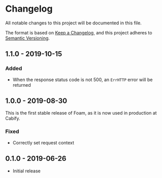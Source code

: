 # Changelog

All notable changes to this project will be documented in this file.

The format is based on [Keep a Changelog](https://keepachangelog.com/en/1.0.0/),
and this project adheres to [Semantic Versioning](https://semver.org/spec/v2.0.0.html).

## 1.1.0 - 2019-10-15

### Added

- When the response status code is not 500, an `ErrHTTP` error will be returned

## 1.0.0 - 2019-08-30

This is the first stable release of Foam, as it is now used in production at 
Cabify.

### Fixed

- Correctly set request context

## 0.1.0 - 2019-06-26

- Initial release

